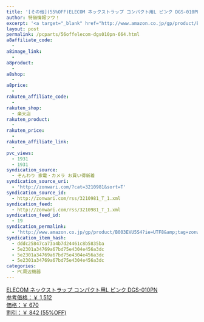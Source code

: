```yaml
---
title: '[その他](55%OFF)ELECOM ネックストラップ コンパクト用L ピンク DGS-010PN ￥670'
author: 特価情報ツウ！
excerpt: '<a target="_blank" href="http://www.amazon.co.jp/gp/product/B003EVU5S4?ie=UTF8&amp;tag=zonwari-22&amp;linkCode=as2&amp;camp=247&amp;creative=7399&amp;creativeASIN=B003EVU5S4"><img src="http://ecx.images-amazon.com/images/I/41tB13CtxaL._SL100_.jpg"><br>ELECOM &#12493;&#12483;&#12463;&#12473;&#12488;&#12521;&#12483;&#12503; &#12467;&#12531;&#12497;&#12463;&#12488;&#29992;L &#12500;&#12531;&#12463; DGS-010PN<br>&#21442;&#32771;&#20385;&#26684;&#65306;&#65509; 1,512<br>&#20385;&#26684;&#65306;&#65509; 670<br>&#21106;&#24341;&#65306;&#65509; 842 (55%OFF)</a>'
layout: post
permalink: /pcparts/56offelecom-dgs010pn-664.html
a8affiliate_code:
  - 
a8image_link:
  - 
a8product:
  - 
a8shop:
  - 
a8price:
  - 
rakuten_affiliate_code:
  - 
rakuten_shop:
  - 楽天店
rakuten_product:
  - 
rakuten_price:
  - 
rakuten_affiliate_link:
  - 
pvc_views:
  - 1931
  - 1931
syndication_source:
  - ぞんわり 家電・カメラ お買い得新着
syndication_source_uri:
  - 'http://zonwari.com/?cat=3210981&sort=T'
syndication_source_id:
  - http://zonwari.com/rss/3210981_T_1.xml
syndication_feed:
  - http://zonwari.com/rss/3210981_T_1.xml
syndication_feed_id:
  - 19
syndication_permalink:
  - 'http://www.amazon.co.jp/gp/product/B003EVU5S4?ie=UTF8&amp;tag=zonwari-22&amp;linkCode=as2&amp;camp=247&amp;creative=7399&amp;creativeASIN=B003EVU5S4'
syndication_item_hash:
  - dddc25847ca73a4b7d24461c8b5835ba
  - 5e2301a34769a67bd75e4304e456a3dc
  - 5e2301a34769a67bd75e4304e456a3dc
  - 5e2301a34769a67bd75e4304e456a3dc
categories:
  - PC周辺機器
---
```

[<img src='http://i1.wp.com/ecx.images-amazon.com/images/I/41tB13CtxaL._SL150_.jpg?w=546' title="" alt="" data-recalc-dims="1" />  
ELECOM ネックストラップ コンパクト用L ピンク DGS-010PN  
参考価格：￥ 1,512  
価格：￥ 670  
割引：￥ 842 (55%OFF)][1]

 [1]: http://www.amazon.co.jp/gp/product/B003EVU5S4?ie=UTF8&#038;tag=tokkajohotsu-22&#038;linkCode=as2&#038;camp=247&#038;creative=7399&#038;creativeASIN=B003EVU5S4